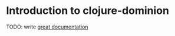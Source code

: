 # Introduction to clojure-dominion

TODO: write [great documentation](http://jacobian.org/writing/what-to-write/)
